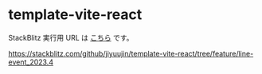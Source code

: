 # template-vite-react

StackBlitz 実行用 URL は [こちら](https://stackblitz.com/github/jiyuujin/template-vite-react/tree/feature/line-event_2023.4) です。

https://stackblitz.com/github/jiyuujin/template-vite-react/tree/feature/line-event_2023.4

